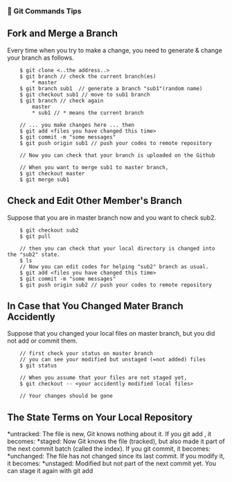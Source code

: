 ### 🚀 Git Commands Tips
## Fork and Merge a Branch
Every time when you try to make a change, you need to generate & change your branch as follows.
```shell
	$ git clone <..the address..>
	$ git branch // check the current branch(es)
		* master
	$ git branch sub1  // generate a branch "sub1"(random name)
	$ git checkout sub1 // move to sub1 branch
	$ git branch // check again
		master
		* sub1 // * means the current branch

	// ... you make changes here ... then
	$ git add <files you have changed this time>
	$ git commit -m "some messages"
	$ git push origin sub1 // push your codes to remote repository

	// Now you can check that your branch is uploaded on the Github

	// When you want to merge sub1 to master branch,
	$ git checkout master
	$ git merge sub1

```
## Check and Edit Other Member's Branch
Suppose that you are in master branch now and you want to check sub2.
```shell
	$ git checkout sub2
	$ git pull
	
	// then you can check that your local directory is changed into the "sub2" state.
	$ ls
	// Now you can edit codes for helping "sub2" branch as usual.
	$ git add <files you have changed this time>
	$ git commit -m "some messages"
	$ git push origin sub2 // push your codes to remote repository
```

## In Case that You Changed Mater Branch Accidently
Suppose that you changed your local files on master branch, but you did not add or commit them.
```shell
	// first check your status on master branch
	// you can see your modified but unstaged (=not added) files
	$ git status
	
	// When you assume that your files are not staged yet,
	$ git checkout -- <your accidently modified local files>

	// Your changes should be gone
```
## The State Terms on Your Local Repository
*untracked: The file is new, Git knows nothing about it. If you git add <file>, it becomes:
*staged: Now Git knows the file (tracked), but also made it part of the next commit batch (called the index). If you git commit, it becomes:
*unchanged: The file has not changed since its last commit. If you modify it, it becomes:
*unstaged: Modified but not part of the next commit yet. You can stage it again with git add
	
